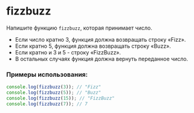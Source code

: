 # fizzbuzz

Напишите функцию `fizzbuzz`, которая принимает число.
- Если число кратно 3, функция должна возвращать строку «Fizz».
- Если кратно 5, функция должна возвращать строку «Buzz».
- Если кратно и 3 и 5 - строку «FizzBuzz».
- В остальных случаях функция должна вернуть переданное число.

### Примеры использования:

```javascript
console.log(fizzbuzz(3)); // "Fizz"
console.log(fizzbuzz(5)); // "Buzz"
console.log(fizzbuzz(15)); // "FizzBuzz"
console.log(fizzbuzz(7)); // 7